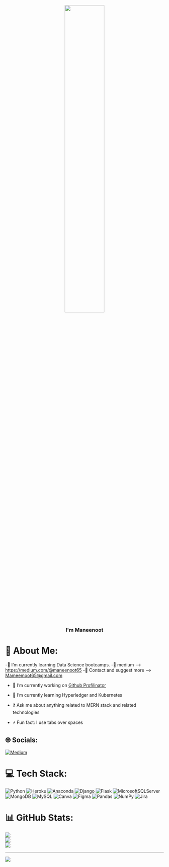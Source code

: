 <div align="center">
<img src="https://camo.githubusercontent.com/c6deab2f711f5000f9f6fc6e38a4f413ed50392c11a2938a351155cb137c6c81/68747470733a2f2f692e70696e696d672e636f6d2f6f726967696e616c732f36362f38332f33652f36363833336530376436666239656235643732346534376430633831343238352e6769663f7261773d74727565" align="center" style="width: 50%" />
</div>  
  

### <div align="center">I'm Maneenoot</div>  


# 💫 About Me:
-🌱 I’m currently learning Data Science bootcamps.
-🌱 medium --> https://medium.com/@maneenoot65
-🌱 Contact and suggest more --> Mameemoot65@gmail.com

- 🔭 I’m currently working on [Github Profilinator](https://github.com/rishavanand/github-profilinator)  
  

- 🌱 I’m currently learning Hyperledger and Kubernetes  
  

- ❓ Ask me about anything related to MERN stack and related technologies  
  

- ⚡ Fun fact: I use tabs over spaces  


## 🌐 Socials:
[![Medium](https://img.shields.io/badge/Medium-12100E?logo=medium&logoColor=white)](https://medium.com/@ICHI) 

# 💻 Tech Stack:
![Python](https://img.shields.io/badge/python-3670A0?style=plastic&logo=python&logoColor=ffdd54) ![Heroku](https://img.shields.io/badge/heroku-%23430098.svg?style=plastic&logo=heroku&logoColor=white) ![Anaconda](https://img.shields.io/badge/Anaconda-%2344A833.svg?style=plastic&logo=anaconda&logoColor=white) ![Django](https://img.shields.io/badge/django-%23092E20.svg?style=plastic&logo=django&logoColor=white) ![Flask](https://img.shields.io/badge/flask-%23000.svg?style=plastic&logo=flask&logoColor=white) ![MicrosoftSQLServer](https://img.shields.io/badge/Microsoft%20SQL%20Sever-CC2927?style=plastic&logo=microsoft%20sql%20server&logoColor=white) ![MongoDB](https://img.shields.io/badge/MongoDB-%234ea94b.svg?style=plastic&logo=mongodb&logoColor=white) ![MySQL](https://img.shields.io/badge/mysql-%2300f.svg?style=plastic&logo=mysql&logoColor=white) ![Canva](https://img.shields.io/badge/Canva-%2300C4CC.svg?style=plastic&logo=Canva&logoColor=white) 	![Figma](https://img.shields.io/badge/figma-%23F24E1E.svg?style=plastic&logo=figma&logoColor=white) ![Pandas](https://img.shields.io/badge/pandas-%23150458.svg?style=plastic&logo=pandas&logoColor=white) ![NumPy](https://img.shields.io/badge/numpy-%23013243.svg?style=plastic&logo=numpy&logoColor=white) ![Jira](https://img.shields.io/badge/jira-%230A0FFF.svg?style=plastic&logo=jira&logoColor=white)
# 📊 GitHub Stats:
![](https://github-readme-stats.vercel.app/api?username=Maneenoot65&theme=dark&hide_border=false&include_all_commits=false&count_private=false)<br/>
![](https://github-readme-streak-stats.herokuapp.com/?user=Maneenoot65&theme=dark&hide_border=false)<br/>
![](https://github-readme-stats.vercel.app/api/top-langs/?username=Maneenoot65&theme=dark&hide_border=false&include_all_commits=false&count_private=false&layout=compact)

---
[![](https://visitcount.itsvg.in/api?id=Maneenoot65&icon=6&color=6)](https://visitcount.itsvg.in)
